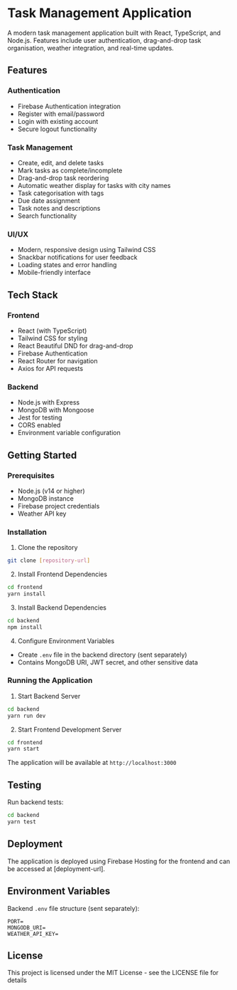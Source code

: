 # Task Management Application

A modern task management application built with React, TypeScript, and Node.js. Features include user authentication, drag-and-drop task organisation, weather integration, and real-time updates.

## Features

### Authentication
- Firebase Authentication integration
- Register with email/password
- Login with existing account
- Secure logout functionality

### Task Management
- Create, edit, and delete tasks
- Mark tasks as complete/incomplete
- Drag-and-drop task reordering
- Automatic weather display for tasks with city names
- Task categorisation with tags
- Due date assignment
- Task notes and descriptions
- Search functionality

### UI/UX
- Modern, responsive design using Tailwind CSS
- Snackbar notifications for user feedback
- Loading states and error handling
- Mobile-friendly interface

## Tech Stack

### Frontend
- React (with TypeScript)
- Tailwind CSS for styling
- React Beautiful DND for drag-and-drop
- Firebase Authentication
- React Router for navigation
- Axios for API requests

### Backend
- Node.js with Express
- MongoDB with Mongoose
- Jest for testing
- CORS enabled
- Environment variable configuration

## Getting Started

### Prerequisites
- Node.js (v14 or higher)
- MongoDB instance
- Firebase project credentials
- Weather API key

### Installation

1. Clone the repository
```bash
git clone [repository-url]
```

2. Install Frontend Dependencies
```bash
cd frontend
yarn install
```

3. Install Backend Dependencies
```bash
cd backend
npm install
```

4. Configure Environment Variables
- Create `.env` file in the backend directory (sent separately)
- Contains MongoDB URI, JWT secret, and other sensitive data

### Running the Application

1. Start Backend Server

```bash
cd backend
yarn run dev
```

2. Start Frontend Development Server

```bash
cd frontend
yarn start
```

The application will be available at `http://localhost:3000`

## Testing

Run backend tests:

```bash
cd backend
yarn test
```

## Deployment

The application is deployed using Firebase Hosting for the frontend and can be accessed at [deployment-url].

## Environment Variables

Backend `.env` file structure (sent separately):
```
PORT=
MONGODB_URI=
WEATHER_API_KEY=
```

## License

This project is licensed under the MIT License - see the LICENSE file for details